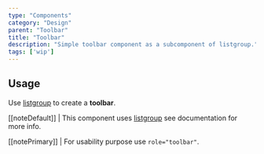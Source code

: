 ```yaml
---
type: "Components"
category: "Design"
parent: "Toolbar"
title: "Toolbar"
description: "Simple toolbar component as a subcomponent of listgroup."
tags: ['wip']
---
```


## Usage

Use [listgroup](/components/list-group) to create a **toolbar**.

[[noteDefault]]
| This component uses [listgroup](/components/list-group) see documentation for more info.

[[notePrimary]]
| For usability purpose use `role="toolbar"`.

<demo>
  <demoinline src="demos/components/toolbar/usage">
  </demoinline>
</demo>
